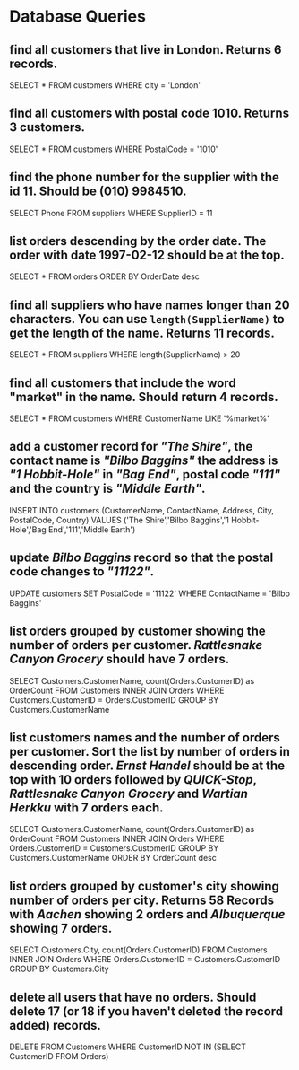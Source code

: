# Database Queries

## find all customers that live in London. Returns 6 records.

SELECT * FROM customers
WHERE city = 'London'

## find all customers with postal code 1010. Returns 3 customers.

SELECT * FROM customers
WHERE PostalCode = '1010'

## find the phone number for the supplier with the id 11. Should be (010) 9984510.

SELECT Phone FROM suppliers
WHERE SupplierID = 11

## list orders descending by the order date. The order with date 1997-02-12 should be at the top.

SELECT * FROM orders
ORDER BY OrderDate desc

## find all suppliers who have names longer than 20 characters. You can use `length(SupplierName)` to get the length of the name. Returns 11 records.

SELECT * FROM suppliers
WHERE length(SupplierName) > 20

## find all customers that include the word "market" in the name. Should return 4 records.

SELECT * FROM customers
WHERE CustomerName LIKE '%market%'

## add a customer record for _"The Shire"_, the contact name is _"Bilbo Baggins"_ the address is _"1 Hobbit-Hole"_ in _"Bag End"_, postal code _"111"_ and the country is _"Middle Earth"_.

INSERT INTO customers (CustomerName, ContactName, Address, City, PostalCode, Country) VALUES ('The Shire','Bilbo Baggins','1 Hobbit-Hole','Bag End','111','Middle Earth')

## update _Bilbo Baggins_ record so that the postal code changes to _"11122"_.

UPDATE customers
SET PostalCode = '11122'
WHERE ContactName = 'Bilbo Baggins'

## list orders grouped by customer showing the number of orders per customer. _Rattlesnake Canyon Grocery_ should have 7 orders.

SELECT Customers.CustomerName, count(Orders.CustomerID) as OrderCount
FROM Customers
INNER JOIN Orders
WHERE Customers.CustomerID = Orders.CustomerID
GROUP BY Customers.CustomerName

## list customers names and the number of orders per customer. Sort the list by number of orders in descending order. _Ernst Handel_ should be at the top with 10 orders followed by _QUICK-Stop_, _Rattlesnake Canyon Grocery_ and _Wartian Herkku_ with 7 orders each.

SELECT Customers.CustomerName, count(Orders.CustomerID) as OrderCount
FROM Customers
INNER JOIN Orders
WHERE Orders.CustomerID = Customers.CustomerID
GROUP BY Customers.CustomerName
ORDER BY OrderCount desc

## list orders grouped by customer's city showing number of orders per city. Returns 58 Records with _Aachen_ showing 2 orders and _Albuquerque_ showing 7 orders.

SELECT Customers.City, count(Orders.CustomerID)
FROM Customers
INNER JOIN Orders
WHERE Orders.CustomerID = Customers.CustomerID
GROUP BY Customers.City

## delete all users that have no orders. Should delete 17 (or 18 if you haven't deleted the record added) records.

DELETE
FROM Customers
WHERE CustomerID NOT IN (SELECT CustomerID FROM Orders)
